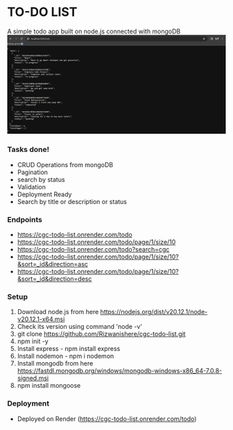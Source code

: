 # TO-DO LIST
A simple todo app built on node.js connected with mongoDB
![todo App](https://raw.githubusercontent.com/Rizwanishere/cgc-todo-list/main/images/toDO.png)

### Tasks done!
- CRUD Operations from mongoDB
- Pagination
- search by status
- Validation
- Deployment Ready
- Search by title or description or status

### Endpoints
- https://cgc-todo-list.onrender.com/todo
- https://cgc-todo-list.onrender.com/todo/page/1/size/10
- https://cgc-todo-list.onrender.com/todo?search=cgc
- https://cgc-todo-list.onrender.com/todo/page/1/size/10?&sort=_id&direction=asc
- https://cgc-todo-list.onrender.com/todo/page/1/size/10?&sort=_id&direction=desc

### Setup
1. Download node.js from here https://nodejs.org/dist/v20.12.1/node-v20.12.1-x64.msi
2. Check its version using command 'node -v'
3. git clone https://github.com/Rizwanishere/cgc-todo-list.git
4. npm init -y 
5. Install express - npm install express
6. Install nodemon - npm i nodemon
7. Install mongodb from here https://fastdl.mongodb.org/windows/mongodb-windows-x86_64-7.0.8-signed.msi
8. npm install mongoose

### Deployment
- Deployed on Render (https://cgc-todo-list.onrender.com/todo)
